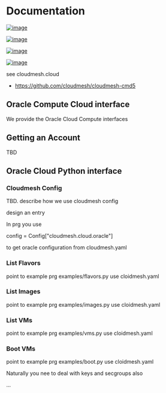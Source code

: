 # Documentation

[![image](https://img.shields.io/travis/TankerHQ/cloudmesh-oracle.svg?branch=master)](https://travis-ci.org/TankerHQ/cloudmesn-oracle)

[![image](https://img.shields.io/pypi/pyversions/cloudmesh-oracle.svg)](https://pypi.org/project/cloudmesh-oracle)

[![image](https://img.shields.io/pypi/v/cloudmesh-oracle.svg)](https://pypi.org/project/cloudmesh-oracle/)

[![image](https://img.shields.io/github/license/TankerHQ/python-cloudmesh-oracle.svg)](https://github.com/TankerHQ/python-cloudmesh-oracle/blob/master/LICENSE)

see cloudmesh.cloud

* https://github.com/cloudmesh/cloudmesh-cmd5

## Oracle Compute Cloud interface

We provide the Oracle Cloud Compute interfaces

## Getting an Account

TBD

## Oracle Cloud Python interface

### Cloudmesh Config

TBD. describe how we use cloudmesh config

design an entry

In prg you use 

config = Config["cloudmesh.cloud.oracle"]

to get oracle configuration from cloudmesh.yaml

### List Flavors

point to example prg examples/flavors.py
use cloidmesh.yaml

### List Images 

point to example prg examples/images.py
use cloidmesh.yaml

### List VMs

point to example prg examples/vms.py
use cloidmesh.yaml

### Boot VMs

point to example prg examples/boot.py
use cloidmesh.yaml

Naturally you nee to deal with keys and secgroups also 

... 


